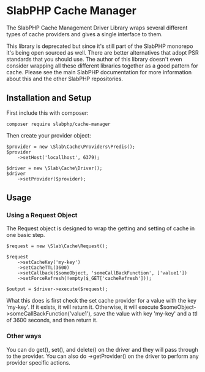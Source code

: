# SlabPHP Cache Manager

The SlabPHP Cache Management Driver Library wraps several different types of cache providers and gives a single interface to them.

This library is deprecated but since it's still part of the SlabPHP monorepo it's being open sourced as well. There are better alternatives that adopt PSR standards that you should use. The author of this library doesn't even consider wrapping all these different libraries together as a good pattern for cache. Please see the main SlabPHP documentation for more information about this and the other SlabPHP repositories.

## Installation and Setup

First include this with composer:

    composer require slabphp/cache-manager

Then create your provider object:

    $provider = new \Slab\Cache\Providers\Predis();
    $provider
        ->setHost('locallhost', 6379);

    $driver = new \Slab\Cache\Driver();
    $driver
        ->setProvider($provider);

## Usage

### Using a Request Object

The Request object is designed to wrap the getting and setting of cache in one basic step.

    $request = new \Slab\Cache\Request();

    $request
        ->setCacheKey('my-key')
        ->setCacheTTL(3600)
        ->setCallback($someObject, 'someCallBackFunction', ['value1'])
        ->setForceRefresh(!empty($_GET['cacheRefresh']));

    $output = $driver->execute($request);

What this does is first check the set cache provider for a value with the key 'my-key'. If it exists, it will return it. Otherwise, it will execute $someObject->someCallBackFunction('value1'), save the value with key 'my-key' and a ttl of 3600 seconds, and then return it.

### Other ways

You can do get(), set(), and delete() on the driver and they will pass through to the provider. You can also do ->getProvider() on the driver to perform any provider specific actions.